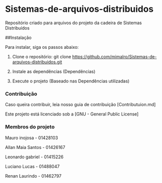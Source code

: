 # Sistemas-de-arquivos-distribuidos
Repositório criado para arquivos do projeto da cadeira de Sistemas Distribuídos

##Instalação

Para instalar, siga os passos abaixo:

1. Clone o repositório:
   git clone https://github.com/mimalro/Sistemas-de-arquivos-distribuidos.git

2. Instale as dependências
    (Dependências)
3. Execute o projeto
     (Baseado nas Dependências utilizadas)

 ### Contribuição

 Caso queira contribuir, leia nosso guia de contribuição [Contributuion.md]

 Este projeto está licenciado sob a [GNU - General Public License]

 ### Membros do projeto
  Mauro inojosa - 01428103
  
  Allan Maia Santos - 01426167
  
  Leonardo gabriel - 01415226
  
  Luciano Lucas - 01488047

  Renan Laurindo - 01462797

